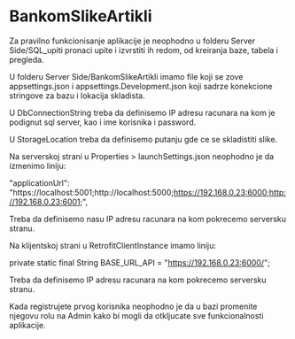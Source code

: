 # BankomSlikeArtikli
Za pravilno funkcionisanje aplikacije je neophodno u folderu Server Side/SQL_upiti pronaci upite i izvrstiti ih redom, od kreiranja baze, tabela i pregleda.

U folderu Server Side/BankomSlikeArtikli imamo file koji se zove appsettings.json i appsettings.Development.json koji sadrze konekcione stringove za bazu i lokacija skladista.

U DbConnectionString treba da definisemo IP adresu racunara na kom je podignut sql server, kao i ime korisnika i password.

U StorageLocation treba da definisemo putanju gde ce se skladistiti slike.

Na serverskoj strani u Properties > launchSettings.json neophodno je da izmenimo liniju:

"applicationUrl": "https://localhost:5001;http://localhost:5000;https://192.168.0.23:6000;http://192.168.0.23:6001;",

Treba da definisemo nasu IP adresu racunara na kom pokrecemo serversku stranu.

Na klijentskoj strani u RetrofitClientInstance imamo liniju:

private static final String BASE_URL_API = "https://192.168.0.23:6000/";

Treba da definisemo IP adresu racunara na kom pokrecemo serversku stranu.

Kada registrujete prvog korisnika neophodno je da u bazi promenite njegovu rolu na Admin kako bi mogli da otkljucate sve funkcionalnosti aplikacije.
